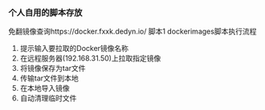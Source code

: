 ### 个人自用的脚本存放
免翻镜像查询https://docker.fxxk.dedyn.io/
脚本1
   dockerimages脚本执行流程
1. 提示输入要拉取的Docker镜像名称
2. 在远程服务器(192.168.31.50)上拉取指定镜像
3. 将镜像保存为tar文件
4. 传输tar文件到本地
5. 在本地导入镜像
6. 自动清理临时文件
